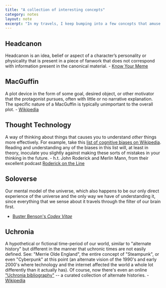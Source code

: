 ```yaml
---
title: "A collection of interesting concepts"
category: notes
layout: note
excerpt: "In my travels, I keep bumping into a few concepts that amuse me. I share them here."
---
```


## Headcanon
Headcanon is an idea, belief or aspect of a character’s personality or
physicality that is present in a piece of fanwork that does not correspond with
information present in the canonical material. - [Know Your
Meme](http://knowyourmeme.com/memes/headcanon)

## MacGuffin
A plot device in the form of some goal, desired object, or other motivator that
the protagonist pursues, often with little or no narrative explanation. The
specific nature of a MacGuffin is typically unimportant to the overall plot. -
[Wikipedia](http://en.wikipedia.org/wiki/MacGuffin)

## Thought Technology
A way of thinking about things that causes you to understand *other* things more
effectively. For example, take this [list of cognitive biases on
Wikipedia](http://en.wikipedia.org/wiki/List_of_cognitive_biases). Reading and
understanding any of the biases in this list will, at least in theory, inoculate
you slightly against making these sorts of mistakes in your thinking in the
future. - h.t. John Roderick and Merlin Mann, from their excellent podcast
[Roderick on the Line](http://www.merlinmann.com/roderick/)

## Soloverse
Our mental model of the universe, which also happens to be our only direct
experience of the universe and the only way we have of understanding it, since
everything that we sense about it travels through the filter of our brain first.
- [Buster Benson's *Codex
  Vitae*](https://github.com/busterbenson/public/blob/master/Codex.md#soloverse)

## Uchronia
A hypothetical or fictional time-period of our world, similar to "alternate
history" but different in the manner that uchronic times are not easily defined.
See: "Merrie Olde England", the entire concept of "Steampunk", or even
"Cyberpunk" at this point (an alternate vision of the 1990's and early 2000's
where technology and the internet affected the world a whole lot differently
than it actually has). Of course, now there's even an online ["Uchronia
bibliography"](http://www.uchronia.net/) -- a curated collection of alternate
histories. - [Wikipedia](http://en.wikipedia.org/wiki/Uchronia)
